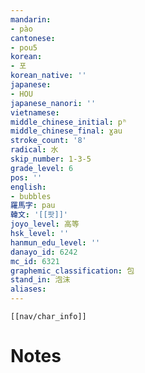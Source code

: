 ```yaml
---
mandarin:
- pào
cantonese:
- pou5
korean:
- 포
korean_native: ''
japanese:
- HOU
japanese_nanori: ''
vietnamese:
middle_chinese_initial: pʰ
middle_chinese_final: ɣau
stroke_count: '8'
radical: 水
skip_number: 1-3-5
grade_level: 6
pos: ''
english:
- bubbles
羅馬字: pau
韓文: '[[팟]]'
joyo_level: 高等
hsk_level: ''
hanmun_edu_level: ''
danayo_id: 6242
mc_id: 6321
graphemic_classification: 包
stand_in: 泡沫
aliases:
---
```

```meta-bind-embed
[[nav/char_info]]
```

# Notes
